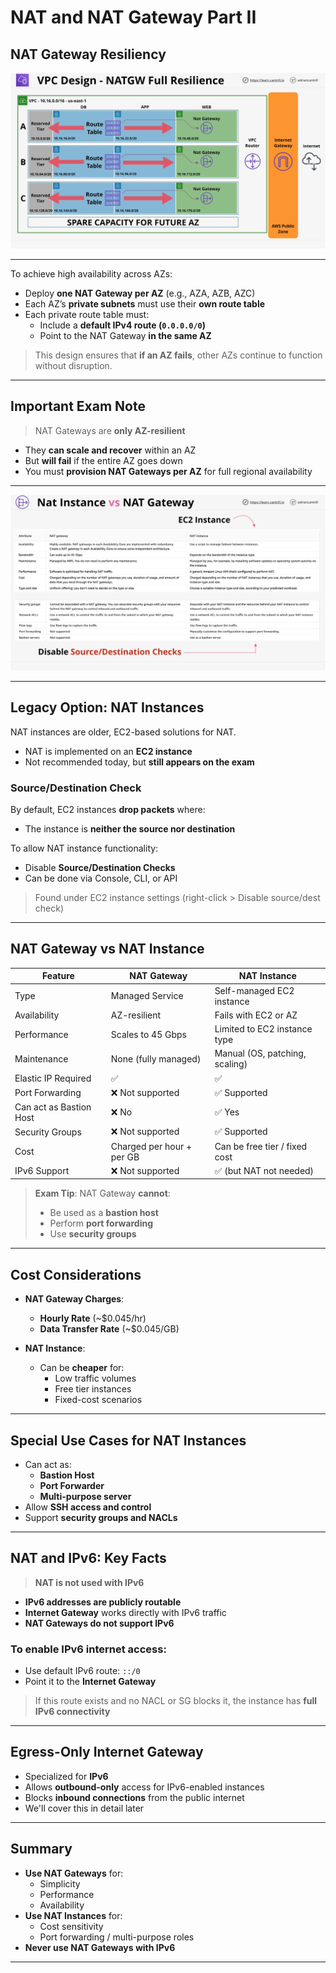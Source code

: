 # NAT and NAT Gateway Part II

## NAT Gateway Resiliency

![NAT2](/24_Diagrams/NAT-2.png)

---

To achieve high availability across AZs:

- Deploy **one NAT Gateway per AZ** (e.g., AZA, AZB, AZC)
- Each AZ’s **private subnets** must use their **own route table**
- Each private route table must:
  - Include a **default IPv4 route (`0.0.0.0/0`)**
  - Point to the NAT Gateway **in the same AZ**

> This design ensures that **if an AZ fails**, other AZs continue to function without disruption.

---

## Important Exam Note

> NAT Gateways are **only AZ-resilient**

- They **can scale and recover** within an AZ
- But **will fail** if the entire AZ goes down
- You must **provision NAT Gateways per AZ** for full regional availability

---

![NAT3](/24_Diagrams/NAT-3.png)

---

## Legacy Option: NAT Instances

NAT instances are older, EC2-based solutions for NAT.

- NAT is implemented on an **EC2 instance**
- Not recommended today, but **still appears on the exam**

### Source/Destination Check

By default, EC2 instances **drop packets** where:

- The instance is **neither the source nor destination**

To allow NAT instance functionality:

- Disable **Source/Destination Checks**
- Can be done via Console, CLI, or API

> Found under EC2 instance settings (right-click > Disable source/dest check)

---

## NAT Gateway vs NAT Instance

| Feature                 | NAT Gateway               | NAT Instance                   |
| ----------------------- | ------------------------- | ------------------------------ |
| Type                    | Managed Service           | Self-managed EC2 instance      |
| Availability            | AZ-resilient              | Fails with EC2 or AZ           |
| Performance             | Scales to 45 Gbps         | Limited to EC2 instance type   |
| Maintenance             | None (fully managed)      | Manual (OS, patching, scaling) |
| Elastic IP Required     | ✅                        | ✅                             |
| Port Forwarding         | ❌ Not supported          | ✅ Supported                   |
| Can act as Bastion Host | ❌ No                     | ✅ Yes                         |
| Security Groups         | ❌ Not supported          | ✅ Supported                   |
| Cost                    | Charged per hour + per GB | Can be free tier / fixed cost  |
| IPv6 Support            | ❌ Not supported          | ✅ (but NAT not needed)        |

> **Exam Tip**: NAT Gateway **cannot**:
>
> - Be used as a **bastion host**
> - Perform **port forwarding**
> - Use **security groups**

---

## Cost Considerations

- **NAT Gateway Charges**:

  - **Hourly Rate** (~$0.045/hr)
  - **Data Transfer Rate** (~$0.045/GB)

- **NAT Instance**:
  - Can be **cheaper** for:
    - Low traffic volumes
    - Free tier instances
    - Fixed-cost scenarios

---

## Special Use Cases for NAT Instances

- Can act as:
  - **Bastion Host**
  - **Port Forwarder**
  - **Multi-purpose server**
- Allow **SSH access and control**
- Support **security groups and NACLs**

---

## NAT and IPv6: Key Facts

> **NAT is not used with IPv6**

- **IPv6 addresses are publicly routable**
- **Internet Gateway** works directly with IPv6 traffic
- **NAT Gateways do not support IPv6**

### To enable IPv6 internet access:

- Use default IPv6 route: `::/0`
- Point it to the **Internet Gateway**

> If this route exists and no NACL or SG blocks it, the instance has **full IPv6 connectivity**

---

## Egress-Only Internet Gateway

- Specialized for **IPv6**
- Allows **outbound-only** access for IPv6-enabled instances
- Blocks **inbound connections** from the public internet
- We'll cover this in detail later

---

## Summary

- **Use NAT Gateways** for:
  - Simplicity
  - Performance
  - Availability
- **Use NAT Instances** for:
  - Cost sensitivity
  - Port forwarding / multi-purpose roles
- **Never use NAT Gateways with IPv6**

---
